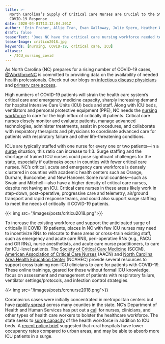 ```yaml
---
title: >-
  North Carolina’s Supply of Critical Care Nurses are Crucial to the State’s
  COVID-19 Response
date: 2020-04-01T13:12:04.301Z
author: 'Erin Fraher, Allie Tran, Evan Galloway, Julie Spero, Heather Wilson'
draft: false
teaserText: 'Does NC have the critical care nursing workforce needed to combat COVID-19? '
teaserImage: criticu2018.jpg
keywords: [nursing, COVID-19, critical care, ICU]
aliases:
  - /ICU_nursing_covid
---
```



As North Carolina (NC) prepares for a rising number of COVID-19 cases, [@WorkforceNC](https://twitter.com/WorkforceNC) is committed to providing data on the availability of needed health professionals. Check out our blogs on[ infectious disease physicians](/infectious_disease_md/) and [primary care access](/primary_care_nc/). 

High numbers of COVID-19 patients will strain the health care system’s critical care and emergency medicine capacity, sharply increasing demand for hospital Intensive Care Units (ICU) beds and staff. Along with ICU beds, ventilators and personal protective equipment (PPE), NC needs the [nursing workforce](https://www.healthaffairs.org/do/10.1377/hblog20200327.714037/full/?utm_medium=social&utm_source=twitter&utm_campaign=Blogcovid19) to care for the high influx of critically ill patients. Critical care nurses closely monitor and evaluate patients, manage advanced technologies, administer treatments, assist in procedures, and collaborate with respiratory therapists and physicians to coordinate advanced care for patients with respiratory failure and other life-threatening conditions. 

ICUs are typically staffed with one nurse for every one or two patients—in a [surge](https://healthforce.ucsf.edu/covid19) situation, this ratio can increase to 1:3.  Surge staffing and the shortage of trained ICU nurses could pose significant challenges for the state, especially if outbreaks occur in counties with fewer critical care nurses.  NC’s critical, acute and emergency care workforce is  densely clustered in counties with academic health centers such as Orange, Durham, Buncombe, and New Hanover. Some rural counties—such as Swain and Mitchell—also have a higher density of critical care nurses, despite not having an ICU. Critical care nurses in these areas likely work in step-down, post-operative, progressive care and telemetry, air/ground transport and rapid response teams, and could also support surge staffing to meet the needs of critically ill COVID-19 patients.

{{< img  src="/images/posts/criticu2018.png">}}

To increase the existing workforce and support the anticipated surge of critically ill COVID-19 patients, places in NC with few ICU nurses may need to incentivize RNs to relocate to these areas or cross-train existing staff, such as emergency and acute care RNS, peri-operative RNs (e.g., PACU and OR RNs), nurse anesthetists, and acute care nurse practitioners, to care for ICU-level patients. The [Society of Critical Care Medicine](https://www.sccm.org/Disaster) (SCCM), [American Association of Critical Care Nurses](https://www.aacn.org/newsroom/coronavirus-update) (AACN) and [North Carolina Area Health Education Center](https://www.ncahec.net/news/resources-and-courses-on-covid-19/) (NCAHEC) provide several resources to support cross training non-ICU clinicians to care for patients with COVID-19. These online trainings, geared for those without formal ICU knowledge, focus on assessment and management of patients with respiratory failure, ventilator settings/protocols, and infection control strategies. 

{{< img  src="/images/posts/crcnurse2018.png">}}

Coronavirus cases were initially concentrated in metropolitan centers but have [rapidly spread](https://www.ncdhhs.gov/covid-19-case-count-nc) across many counties in the state.  NC’s Department of Health and Human Services has put out a [cal](http://nciom.org/wp-content/uploads/2020/03/NC-DHHS_Volunteer-as-Health-Care-Worker_COVID-19.pdf)l for nurses, clinicians, and other types of health care workers to bolster the healthcare workforce.  The state seeks to [surge capacity](https://www.northcarolinahealthnews.org/2020/03/26/covid-19-icu-beds/) of the health workforce in addition to ICU beds.  A [recent policy brief](https://www.ruralhealthresearch.org/alerts/334) suggested that rural hospitals have lower occupancy rates compared to urban areas, and may be able to absorb more ICU patients in a surge.